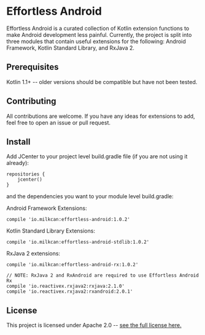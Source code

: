 # Effortless Android

Effortless Android is a curated collection of Kotlin extension functions to make Android development less painful. Currently, the project is split into three modules that contain useful extensions for the following: Android Framework, Kotlin Standard Library, and RxJava 2.

## Prerequisites

Kotlin 1.1+ -- older versions should be compatible but have not been tested.

## Contributing

All contributions are welcome. If you have any ideas for extensions to add, feel free to open an issue or pull request.

## Install

Add JCenter to your project level build.gradle file (if you are not using it already):
```
repositories {
    jcenter()
}
```

and the dependencies you want to your module level build.gradle:

Android Framework Extensions:
```
compile 'io.milkcan:effortless-android:1.0.2'
```

Kotlin Standard Library Extensions:
```
compile 'io.milkcan:effortless-android-stdlib:1.0.2'
```

RxJava 2 extensions:
```
compile 'io.milkcan:effortless-android-rx:1.0.2'
 
// NOTE: RxJava 2 and RxAndroid are required to use Effortless Android Rx
compile 'io.reactivex.rxjava2:rxjava:2.1.0'
compile 'io.reactivex.rxjava2:rxandroid:2.0.1'
```

## License

This project is licensed under Apache 2.0 -- [see the full license here.](https://github.com/bachhuberdesign/effortless-android/blob/master/LICENSE)

